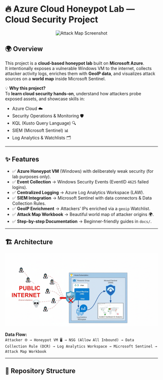 # 🔥 Azure Cloud Honeypot Lab — Cloud Security Project

<p align="center">
  <img src="docs/screenshots/15-attack-map-final.png" width="700" alt="Attack Map Screenshot"/>
</p>

## 🌍 Overview
This project is a **cloud-based honeypot lab** built on **Microsoft Azure**.  
It intentionally exposes a vulnerable Windows VM to the internet, collects attacker activity logs, enriches them with **GeoIP data**, and visualizes attack sources on a **world map** inside Microsoft Sentinel.

💡 **Why this project?**  
To **learn cloud security hands-on**, understand how attackers probe exposed assets, and showcase skills in:
- Azure Cloud ☁️
- Security Operations & Monitoring 🛡️
- KQL (Kusto Query Language) 🔍
- SIEM (Microsoft Sentinel) 📊
- Log Analytics & Watchlists 🗂️

---

## ✨ Features
- ✅ **Azure Honeypot VM** (Windows) with deliberately weak security (for lab purposes only).  
- ✅ **Event Collection** → Windows Security Events (EventID `4625` failed logins).  
- ✅ **Centralized Logging** → Azure Log Analytics Workspace (LAW).  
- ✅ **SIEM Integration** → Microsoft Sentinel with data connectors & Data Collection Rules.  
- ✅ **GeoIP Enrichment** → Attackers’ IPs enriched via a `geoip` Watchlist.  
- ✅ **Attack Map Workbook** → Beautiful world map of attacker origins 🌍.  
- ✅ **Step-by-step Documentation** → Beginner-friendly guides in `docs/`.  

---

## 🏗️ Architecture

<p align="center">
  <img src="https://raw.githubusercontent.com/xAHIINX00/honeypot-cloud-lab-azure/fd18651f294ca2f70ec0025b87e6e81ac956ce5d/Architecture.png"
       alt="Architecture Diagram" width="650" />
</p>


**Data Flow:**  
`Attacker 🌐 → Honeypot VM 🖥️ → NSG (Allow All Inbound) → Data Collection Rule (DCR) → Log Analytics Workspace → Microsoft Sentinel → Attack Map Workbook`

---

## 📂 Repository Structure
